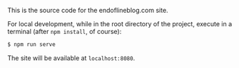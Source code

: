 This is the source code for the endoflineblog.com site.

For local development,
while in the root directory of the project,
execute in a terminal (after `npm install`, of course):

```bash
$ npm run serve
```

The site will be available at `localhost:8080`.
